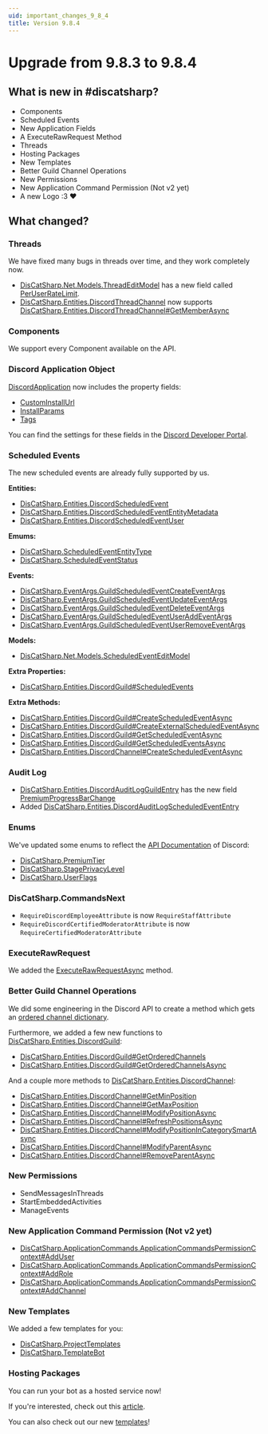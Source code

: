 ```yaml
---
uid: important_changes_9_8_4
title: Version 9.8.4
---
```


# Upgrade from **9.8.3** to **9.8.4**


## What is new in #discatsharp?

- Components
- Scheduled Events
- New Application Fields
- A ExecuteRawRequest Method
- Threads
- Hosting Packages
- New Templates
- Better Guild Channel Operations
- New Permissions
- New Application Command Permission (Not v2 yet)
- A new Logo :3 :heart:

## What changed?

### Threads
We have fixed many bugs in threads over time, and they work completely now.
- [DisCatSharp.Net.Models.ThreadEditModel](https://docs.dcs.aitsys.dev/api/DisCatSharp.Net.Models.ThreadEditModel.html) has a new field called [PerUserRateLimit](https://docs.dcs.aitsys.dev/api/DisCatSharp.Net.Models.ThreadEditModel.html#DisCatSharp_Net_Models_ThreadEditModel_PerUserRateLimit).
- [DisCatSharp.Entities.DiscordThreadChannel](https://docs.dcs.aitsys.dev/api/DisCatSharp.Entities.DiscordThreadChannel.html) now supports [DisCatSharp.Entities.DiscordThreadChannel#GetMemberAsync](https://docs.dcs.aitsys.dev/api/DisCatSharp.Entities.DiscordThreadChannel.html?q=DiscordThreadChannel#DisCatSharp_Entities_DiscordThreadChannel_GetMemberAsync_System_UInt64_)

### Components
We support every Component available on the API.


### Discord Application Object
[DiscordApplication](https://docs.dcs.aitsys.dev/api/DisCatSharp.Entities.DiscordApplication.html) now includes the property fields:
- [CustomInstallUrl](https://docs.dcs.aitsys.dev/api/DisCatSharp.Entities.DiscordApplication.html#DisCatSharp_Entities_DiscordApplication_CustomInstallUrl)
- [InstallParams](https://docs.dcs.aitsys.dev/api/DisCatSharp.Entities.DiscordApplication.html#DisCatSharp_Entities_DiscordApplication_InstallParams)
- [Tags](https://docs.dcs.aitsys.dev/api/DisCatSharp.Entities.DiscordApplication.html#DisCatSharp_Entities_DiscordApplication_Tags)

You can find the settings for these fields in the [Discord Developer Portal](https://discord.com/developers/applications).


### Scheduled Events
The new scheduled events are already fully supported by us.

**Entities:**
- [DisCatSharp.Entities.DiscordScheduledEvent](https://docs.dcs.aitsys.dev/api/DisCatSharp.Entities.DiscordScheduledEvent.html)
- [DisCatSharp.Entities.DiscordScheduledEventEntityMetadata](https://docs.dcs.aitsys.dev/api/DisCatSharp.Entities.DiscordScheduledEventEntityMetadata.html)
- [DisCatSharp.Entities.DiscordScheduledEventUser](https://docs.dcs.aitsys.dev/api/DisCatSharp.Entities.DiscordScheduledEventUser.html)

**Emums:**
- [DisCatSharp.ScheduledEventEntityType](https://docs.dcs.aitsys.dev/api/DisCatSharp.ScheduledEventEntityType.html)
- [DisCatSharp.ScheduledEventStatus](https://docs.dcs.aitsys.dev/api/DisCatSharp.ScheduledEventStatus.html)

**Events:**
- [DisCatSharp.EventArgs.GuildScheduledEventCreateEventArgs](https://docs.dcs.aitsys.dev/api/DisCatSharp.EventArgs.GuildScheduledEventCreateEventArgs.html)
- [DisCatSharp.EventArgs.GuildScheduledEventUpdateEventArgs](https://docs.dcs.aitsys.dev/api/DisCatSharp.EventArgs.GuildScheduledEventUpdateEventArgs.html)
- [DisCatSharp.EventArgs.GuildScheduledEventDeleteEventArgs](https://docs.dcs.aitsys.dev/api/DisCatSharp.EventArgs.GuildScheduledEventDeleteEventArgs.html)
- [DisCatSharp.EventArgs.GuildScheduledEventUserAddEventArgs](https://docs.dcs.aitsys.dev/api/DisCatSharp.EventArgs.GuildScheduledEventUserAddEventArgs.html)
- [DisCatSharp.EventArgs.GuildScheduledEventUserRemoveEventArgs](https://docs.dcs.aitsys.dev/api/DisCatSharp.EventArgs.GuildScheduledEventUserRemoveEventArgs.html)

**Models:**
- [DisCatSharp.Net.Models.ScheduledEventEditModel](https://docs.dcs.aitsys.dev/events/api/DisCatSharp.Net.Models.ScheduledEventEditModel.html)

**Extra Properties:**
- [DisCatSharp.Entities.DiscordGuild#ScheduledEvents](https://docs.dcs.aitsys.dev/api/DisCatSharp.Entities.DiscordGuild.html#DisCatSharp_Entities_DiscordGuild_ScheduledEvents)

**Extra Methods:**
- [DisCatSharp.Entities.DiscordGuild#CreateScheduledEventAsync](https://docs.dcs.aitsys.dev/api/DisCatSharp.Entities.DiscordGuild.html#DisCatSharp_Entities_DiscordGuild_CreateScheduledEventAsync_System_String_DateTimeOffset_System_Nullable_DateTimeOffset__DisCatSharp_Entities_DiscordChannel_DisCatSharp_Entities_DiscordScheduledEventEntityMetadata_System_String_DisCatSharp_ScheduledEventEntityType_System_String_)
- [DisCatSharp.Entities.DiscordGuild#CreateExternalScheduledEventAsync](https://docs.dcs.aitsys.dev/api/DisCatSharp.Entities.DiscordGuild.html#DisCatSharp_Entities_DiscordGuild_CreateExternalScheduledEventAsync_System_String_DateTimeOffset_DateTimeOffset_System_String_System_String_System_String_)
- [DisCatSharp.Entities.DiscordGuild#GetScheduledEventAsync](https://docs.dcs.aitsys.dev/events/api/DisCatSharp.Entities.DiscordGuild.html#DisCatSharp_Entities_DiscordGuild_GetScheduledEventAsync_DisCatSharp_Entities_DiscordScheduledEvent_System_Nullable_System_Boolean__)
- [DisCatSharp.Entities.DiscordGuild#GetScheduledEventsAsync](https://docs.dcs.aitsys.dev/api/DisCatSharp.Entities.DiscordGuild.html#DisCatSharp_Entities_DiscordGuild_GetScheduledEventsAsync_System_Nullable_System_Boolean__)
- [DisCatSharp.Entities.DiscordChannel#CreateScheduledEventAsync](https://docs.dcs.aitsys.dev/api/DisCatSharp.Entities.DiscordChannel.html#DisCatSharp_Entities_DiscordChannel_CreateScheduledEventAsync_System_String_DateTimeOffset_System_String_System_String_)


### Audit Log
- [DisCatSharp.Entities.DiscordAuditLogGuildEntry](https://docs.dcs.aitsys.dev/api/DisCatSharp.Entities.DiscordAuditLogGuildEntry.html) has the new field [PremiumProgressBarChange](https://docs.dcs.aitsys.dev/api/DisCatSharp.Entities.DiscordAuditLogGuildEntry.html#DisCatSharp_Entities_DiscordAuditLogGuildEntry_PremiumProgressBarChange)
- Added [DisCatSharp.Entities.DiscordAuditLogScheduledEventEntry](https://docs.dcs.aitsys.dev/api/DisCatSharp.Entities.DiscordAuditLogScheduledEventEntry.html)


### Enums
We've updated some enums to reflect the [API Documentation](https://discord.com/developers/docs/intro) of Discord:
- [DisCatSharp.PremiumTier](https://docs.dcs.aitsys.dev/api/DisCatSharp.PremiumTier.html)
- [DisCatSharp.StagePrivacyLevel](https://docs.dcs.aitsys.dev/api/DisCatSharp.StagePrivacyLevel.html)
- [DisCatSharp.UserFlags](https://docs.dcs.aitsys.dev/api/DisCatSharp.UserFlags.html)

### DisCatSharp.CommandsNext
- `RequireDiscordEmployeeAttribute` is now `RequireStaffAttribute`
- `RequireDiscordCertifiedModeratorAttribute` is now `RequireCertifiedModeratorAttribute`


### ExecuteRawRequest
We added the [ExecuteRawRequestAsync](https://docs.dcs.aitsys.dev/api/DisCatSharp.DiscordClient.html#DisCatSharp_DiscordClient_ExecuteRawRequestAsync_RestRequestMethod_System_String_System_Object_System_String_Dictionary_System_String_System_String__System_Nullable_System_Double__) method.


### Better Guild Channel Operations
We did some engineering in the Discord API to create a method which gets an [ordered channel dictionary](https://docs.dcs.aitsys.dev/api/DisCatSharp.Entities.DiscordGuild.html#DisCatSharp_Entities_DiscordGuild_OrderedChannels).

Furthermore, we added a few new functions to [DisCatSharp.Entities.DiscordGuild](https://docs.dcs.aitsys.dev/api/DisCatSharp.Entities.DiscordGuild.):
- [DisCatSharp.Entities.DiscordGuild#GetOrderedChannels](https://docs.dcs.aitsys.dev/api/DisCatSharp.Entities.DiscordGuild.html#DisCatSharp_Entities_DiscordGuild_GetOrderedChannels)
- [DisCatSharp.Entities.DiscordGuild#GetOrderedChannelsAsync](https://docs.dcs.aitsys.dev/api/DisCatSharp.Entities.DiscordGuild.html#DisCatSharp_Entities_DiscordGuild_GetOrderedChannelsAsync)

And a couple more methods to [DisCatSharp.Entities.DiscordChannel](https://docs.dcs.aitsys.dev/api/DisCatSharp.Entities.DiscordChannel):
- [DisCatSharp.Entities.DiscordChannel#GetMinPosition](https://docs.dcs.aitsys.dev/api/DisCatSharp.Entities.DiscordChannel.html#DisCatSharp_Entities_DiscordChannel_GetMinPosition)
- [DisCatSharp.Entities.DiscordChannel#GetMaxPosition](https://docs.dcs.aitsys.dev/api/DisCatSharp.Entities.DiscordChannel.html#DisCatSharp_Entities_DiscordChannel_GetMaxPosition)
- [DisCatSharp.Entities.DiscordChannel#ModifyPositionAsync](https://docs.dcs.aitsys.dev/api/DisCatSharp.Entities.DiscordChannel.html#DisCatSharp_Entities_DiscordChannel_ModifyPositionAsync_System_Int32_System_String_)
- [DisCatSharp.Entities.DiscordChannel#RefreshPositionsAsync](https://docs.dcs.aitsys.dev/api/DisCatSharp.Entities.DiscordChannel.html#DisCatSharp_Entities_DiscordChannel_RefreshPositionsAsync)
- [DisCatSharp.Entities.DiscordChannel#ModifyPositionInCategorySmartAsync](https://docs.dcs.aitsys.dev/api/DisCatSharp.Entities.DiscordChannel.html#DisCatSharp_Entities_DiscordChannel_ModifyPositionInCategoryAsync_System_Int32_System_String_)
- [DisCatSharp.Entities.DiscordChannel#ModifyParentAsync](https://docs.dcs.aitsys.dev/api/DisCatSharp.Entities.DiscordChannel.html#DisCatSharp_Entities_DiscordChannel_ModifyParentAsync_DisCatSharp_Entities_DiscordChannel_System_Nullable_System_Boolean__System_String_)
- [DisCatSharp.Entities.DiscordChannel#RemoveParentAsync](https://docs.dcs.aitsys.dev/api/DisCatSharp.Entities.DiscordChannel.html#DisCatSharp_Entities_DiscordChannel_RemoveParentAsync_System_String_)


### New Permissions
- SendMessagesInThreads
- StartEmbeddedActivities
- ManageEvents


### New Application Command Permission (Not v2 yet)
- [DisCatSharp.ApplicationCommands.ApplicationCommandsPermissionContext#AddUser](https://docs.dcs.aitsys.dev/api/DisCatSharp.ApplicationCommands.ApplicationCommandsPermissionContext.html#DisCatSharp_ApplicationCommands_ApplicationCommandsPermissionContext_AddUser_System_UInt64_System_Boolean_)
- [DisCatSharp.ApplicationCommands.ApplicationCommandsPermissionContext#AddRole](https://docs.dcs.aitsys.dev/api/DisCatSharp.ApplicationCommands.ApplicationCommandsPermissionContext.html#DisCatSharp_ApplicationCommands_ApplicationCommandsPermissionContext_AddRole_System_UInt64_System_Boolean_)
- [DisCatSharp.ApplicationCommands.ApplicationCommandsPermissionContext#AddChannel](https://docs.dcs.aitsys.dev/api/DisCatSharp.ApplicationCommands.ApplicationCommandsPermissionContext.html#DisCatSharp_ApplicationCommands_ApplicationCommandsPermissionContext_AddChannel_System_UInt64_System_Boolean_)


### New Templates
We added a few templates for you:
- [DisCatSharp.ProjectTemplates](https://github.com/Aiko-IT-Systems/DisCatSharp.ProjectTemplates)
- [DisCatSharp.TemplateBot](https://github.com/Aiko-IT-Systems/DisCatSharp.TemplateBot)


### Hosting Packages
You can run your bot as a hosted service now!

If you're interested, check out this [article](https://docs.dcs.aitsys.dev/articles/basics/web_app.html).

You can also check out our new [templates](https://docs.dcs.aitsys.dev/articles/basics/templates.html)!
